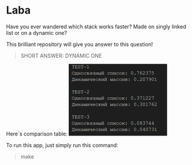 # Laba
Have you ever wandered which stack works faster? Made on singly linked list or on a dynamic one?

This brilliant repository will give you answer to this question!

> SHORT ANSWER: DYNAMIC ONE

Here`s comparison table:
![alt text](https://github.com/ThreadJava800/StackLaba/blob/main/comp.png?raw=true)

To run this app, just simply run this command:
> make